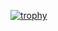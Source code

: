 [![trophy](https://github-profile-trophy.vercel.app/?username=Zhangyong-Tang)](https://github.com/ryo-ma/github-profile-trophy)
